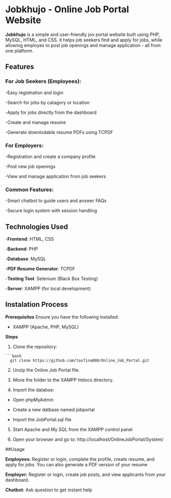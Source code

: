 # Jobkhujo - Online Job Portal Website

**Jobkhujo** is a simple and user-friendly jon portal website built using PHP, MySQL, HTML, and CSS. it helps job seekers find and apply for jobs, while allowing employes to post job openings and manage application - all from one platform.

## Features

### For Job Seekers (Employees):
-Easy registration and login

-Search for jobs by catagory or location

-Apply for jobs directly from the dashboard

-Create and manage resume

-Generate downlodable resume PDFs using TCPDF

### For Employers:
-Registration and create a company profile

-Post new job openings

-View and manage application from job seekers


### Common Features:
-Smart chatbot to guide users and answer FAQs

-Secure login system with session handling


## Technologies Used
-**Frontend**: HTML, CSS

-**Backend**: PHP

-**Database**: MySQL

-**PDF Resume Generator**: TCPDF

-**Testing Tool**: Selenium (Black Box Testing)

-**Server**: XAMPP (for local development)


## Instalation Process
**Prerequisites**
Ensure you have the following installed:
- XAMPP (Apache, PHP, MySQL)

**Steps**
 
  1. Clone the repository:

    ```bash
      git clone https://github.com/tasfina008/Online_Job_Portal.git


  2. Unzip the Online Job Portal file.  
  
  3. Move the folder to the XAMPP htdocs directory.
  
  4. Import the databse:
  
   - Open phpMyAdmin
   
   - Create a new datbase named jobportal
   
   - Import the JobPortal.sql file

 
5. Start Apache and My SQL from the XAMPP control panel
     
6. Open your browser and go to:
      http://localhost/OnlineJobPortal/System/


##Usage

**Employees:**
Register or login, complete the profile, create resume, and apply for jobs. You can also generate a PDF version of your resume

**Employer:**
Register or login, create job posts, and view applicants from your dashboard.

**Chatbot:**
Ask question to get instant help

     

